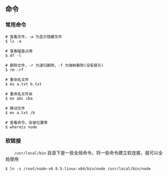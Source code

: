 ## 命令


### 常用命令

```shell
# 查看文件，-a 为显示隐藏文件
$ ls -a

# 查看磁盘占用
$ df -l

# 删除文件，-r 为递归删除，-f 为强制删除(没有提示)
$ rm -rf

# 重命名文件
$ mv a.txt b.txt

# 重命名文件夹
$ mv abc cba

# 移动文件
$ mv a.txt /b

# 查看命令，安装位置等
$ whereis node
```

### 软链接

&emsp;&emsp;`/usr/local/bin` 目录下是一些全局命令，将一些命令建立软连接，就可以全局使用
```shell
$ ln -s /root/node-v6.9.5-linux-x64/bin/node /usr/local/bin/node
```
